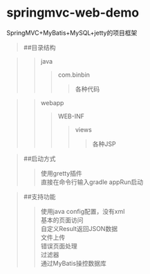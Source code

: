 # springmvc-web-demo
SpringMVC+MyBatis+MySQL+jetty的项目框架

>##目录结构<br>

>>java<br>
>>>com.binbin<br>
>>>>各种代码<br>

>>webapp<br>
>>>WEB-INF<br>
>>>>views<br>
>>>>>各种JSP<br>

>##启动方式<br>
>>使用gretty插件<br>
>>直接在命令行输入gradle appRun启动<br>

>##支持功能<br>
>>使用java config配置，没有xml<br>
>>基本的页面访问<br>
>>自定义Result返回JSON数据<br>
>>文件上传<br>
>>错误页面处理<br>
>>过滤器<br>
>>通过MyBatis操控数据库<br>
